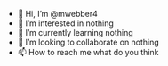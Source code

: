 - 👋 Hi, I’m @mwebber4
- 👀 I’m interested in nothing
- 🌱 I’m currently learning nothing
- 💞️ I’m looking to collaborate on nothing
- 📫 How to reach me what do you think

<!---
mwebber4/mwebber4 is a ✨ special ✨ repository because its `README.md` (this file) appears on your GitHub profile.
You can click the Preview link to take a look at your changes.
--->
